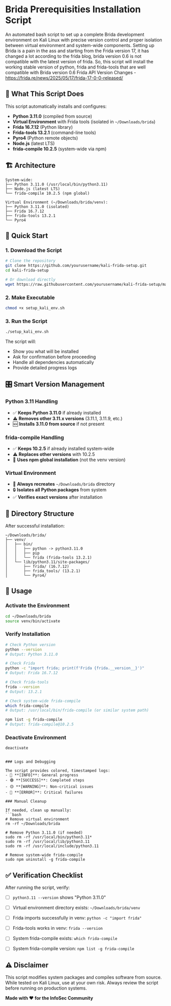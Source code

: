 # Brida Prerequisities Installation Script

An automated bash script to set up a complete Brida development environment on Kali Linux with precise version control and proper isolation between virtual environment and system-wide components.
Setting up Brida is a pain in the ass and starting from the Frida version 17, it has changed a lot according to the frida blog, brida version 0.6 is not compatible with the latest version of frida. 
So, this script will install the working stable version of python, frida and frida-tools that are well compatible with Brida version 0.6
Frida API Version Changes - https://frida.re/news/2025/05/17/frida-17-0-0-released/

## 🎯 What This Script Does

This script automatically installs and configures:

- **Python 3.11.0** (compiled from source)
- **Virtual Environment** with Frida tools (isolated in `~/Downloads/brida`)
- **Frida 16.7.12** (Python library)
- **Frida-tools 13.2.1** (command-line tools)
- **Pyro4** (Python remote objects)
- **Node.js** (latest LTS)
- **frida-compile 10.2.5** (system-wide via npm)

## 🏗️ Architecture

```
System-wide:
├── Python 3.11.0 (/usr/local/bin/python3.11)
├── Node.js (latest LTS)
└── frida-compile 10.2.5 (npm global)

Virtual Environment (~/Downloads/brida/venv):
├── Python 3.11.0 (isolated)
├── Frida 16.7.12
├── frida-tools 13.2.1
└── Pyro4
```

## 🚀 Quick Start

### 1. Download the Script

```bash
# Clone the repository
git clone https://github.com/yourusername/kali-frida-setup.git
cd kali-frida-setup

# Or download directly
wget https://raw.githubusercontent.com/yourusername/kali-frida-setup/main/setup_kali_env.sh
```

### 2. Make Executable

```bash
chmod +x setup_kali_env.sh
```

### 3. Run the Script

```bash
./setup_kali_env.sh
```

The script will:
- Show you what will be installed
- Ask for confirmation before proceeding
- Handle all dependencies automatically
- Provide detailed progress logs

## 🎛️ Smart Version Management

### Python 3.11 Handling
- ✅ **Keeps Python 3.11.0** if already installed
- ⚠️ **Removes other 3.11.x versions** (3.11.1, 3.11.9, etc.)
- 🆕 **Installs 3.11.0 from source** if not present

### frida-compile Handling
- ✅ **Keeps 10.2.5** if already installed system-wide
- ⚠️ **Replaces other versions** with 10.2.5
- 🔄 **Uses npm global installation** (not the venv version)

### Virtual Environment
- 🧹 **Always recreates** `~/Downloads/brida` directory
- 🔒 **Isolates all Python packages** from system
- ✅ **Verifies exact versions** after installation

## 📁 Directory Structure

After successful installation:

```
~/Downloads/brida/
├── venv/
│   ├── bin/
│   │   ├── python -> python3.11.0
│   │   ├── pip
│   │   └── frida (frida-tools 13.2.1)
│   └── lib/python3.11/site-packages/
│       ├── frida/ (16.7.12)
│       ├── frida_tools/ (13.2.1)
│       └── Pyro4/
```

## 🔧 Usage

### Activate the Environment

```bash
cd ~/Downloads/brida
source venv/bin/activate
```

### Verify Installation

```bash
# Check Python version
python --version
# Output: Python 3.11.0

# Check Frida
python -c "import frida; print(f'Frida {frida.__version__}')"
# Output: Frida 16.7.12

# Check frida-tools
frida --version
# Output: 13.2.1

# Check system-wide frida-compile
which frida-compile
# Output: /usr/local/bin/frida-compile (or similar system path)

npm list -g frida-compile
# Output: frida-compile@10.2.5
```

### Deactivate Environment

```bash
deactivate
```

```

### Logs and Debugging

The script provides colored, timestamped logs:
- 🔵 **[INFO]**: General progress
- 🟢 **[SUCCESS]**: Completed steps
- 🟡 **[WARNING]**: Non-critical issues
- 🔴 **[ERROR]**: Critical failures

### Manual Cleanup

If needed, clean up manually:
```bash
# Remove virtual environment
rm -rf ~/Downloads/brida

# Remove Python 3.11.0 (if needed)
sudo rm -rf /usr/local/bin/python3.11*
sudo rm -rf /usr/local/lib/python3.11
sudo rm -rf /usr/local/include/python3.11

# Remove system-wide frida-compile
sudo npm uninstall -g frida-compile
```

## ✅ Verification Checklist

After running the script, verify:

- [ ] `python3.11 --version` shows "Python 3.11.0"
- [ ] Virtual environment directory exists: `~/Downloads/brida/venv`
- [ ] Frida imports successfully in venv: `python -c "import frida"`
- [ ] Frida-tools works in venv: `frida --version`
- [ ] System frida-compile exists: `which frida-compile`
- [ ] System frida-compile version: `npm list -g frida-compile`


## ⚠️ Disclaimer

This script modifies system packages and compiles software from source. While tested on Kali Linux, use at your own risk. Always review the script before running on production systems.


**Made with ❤️ for the InfoSec Community**
